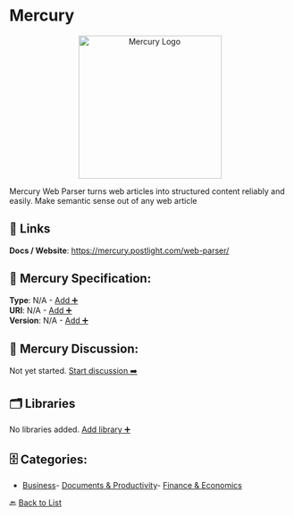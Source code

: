 # Mercury
<p align="center">
    <img width="256" src="https://raw.githubusercontent.com/apis-list/apis-list/main/apis/mercury/logo_256x256.png" alt="Mercury Logo"/>
</p>
Mercury Web Parser turns web articles into structured content reliably and easily. Make semantic sense out of any web article

##  🔗 Links
**Docs / Website**: https://mercury.postlight.com/web-parser/

## 🧬 Mercury Specification:
**Type**: N/A - [Add ➕](https://github.com/apis-list/apis-list/edit/main/apis.yaml#L12321)  
**URI**: N/A - [Add ➕](https://github.com/apis-list/apis-list/edit/main/apis.yaml#L12321)  
**Version**: N/A - [Add ➕](https://github.com/apis-list/apis-list/edit/main/apis.yaml#L12321)

## 💬 Mercury Discussion:
Not yet started. [Start discussion ➡️](https://github.com/apis-list/apis-list/discussions/new)

## 🗂️ Libraries

No libraries added. [Add library ➕](https://github.com/apis-list/apis-list/edit/main/apis.yaml#L12321)    


## 🗄️ Categories:
- [Business](https://github.com/apis-list/apis-list#business-)- [Documents & Productivity](https://github.com/apis-list/apis-list#documents--productivity-)- [Finance & Economics](https://github.com/apis-list/apis-list#finance--economics-)

🔙  [Back to List](https://github.com/apis-list/apis-list)
